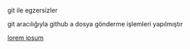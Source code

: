 git ile egzersizler



git aracılığıyla github a dosya gönderme işlemleri yapılmıştır

[lorem ipsum](http://google.com)